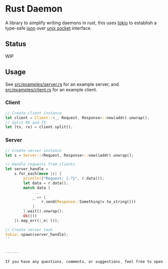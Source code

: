 # Rust Daemon

A library to simplify writing daemons in rust, this uses [tokio]() to establish a type-safe [json]() over [unix socket]() interface.

## Status

WIP

## Usage

See [src/examples/server.rs](src/examples/server.rs) for an example server, and [src/examples/client.rs](src/examples/client.rs) for an example client.

### Client
```rust
// Create client instance
let client = Client::<_, Request, Response>::new(addr).unwrap();
// Split RX and TX
let (tx, rx) = client.split();
```

### Server
```rust
// Create server instance
let s = Server::<Request, Response>::new(&addr).unwrap();

// Handle requests from clients
let server_handle =
    s.for_each(move |r| {
        println!("Request: {:?}", r.data());
        let data = r.data();
        match data {
            ...
            _ => {
                r.send(Response::Something(v.to_string()))
            }
        }.wait().unwrap();
        Ok(())
    }).map_err(|_e| ());

// Create server task
tokio::spawn(server_handle);
``


------

If you have any questions, comments, or suggestions, feel free to open an issue or a pull request.
